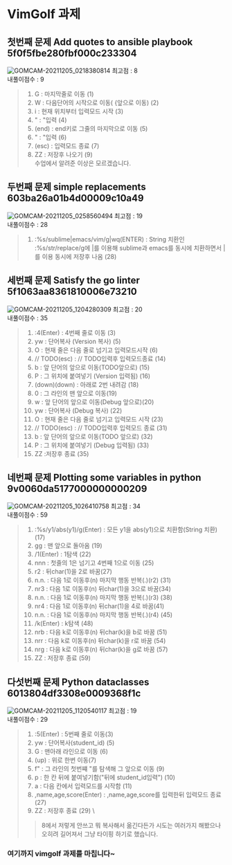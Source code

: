 # VimGolf 과제


## 첫번째 문제 Add quotes to ansible playbook 5f0f5fbe280fbf000c233304
![GOMCAM-20211205_0218380814](https://user-images.githubusercontent.com/94767794/144731224-3d4e85f2-6602-41c8-a61c-998702d46baa.gif)
최고점 : 8 \
내풀이점수 : 9
> 1) G : 마지막줄로 이동 (1)
> 2) W : 다음단어의 시작으로 이동( {앞으로 이동) (2)
> 3) i : 현재 위치부터 입력모드 시작 (3)
> 4) " : "입력 (4)
> 5) (end) : end키로 그줄의 마지막으로 이동 (5)
> 6) " : "입력 (6)
> 7) (esc) : 입력모드 종료 (7)
> 8) ZZ : 저장후 나오기  (9) \
> 수업에서 알려준 이상은 모르겠습니다.


## 두번째 문제 simple replacements 603ba26a01b4d00009c10a49
![GOMCAM-20211205_0258560494](https://user-images.githubusercontent.com/94767794/144731621-06c11a36-8f23-4acc-8676-4d57b140890b.gif)
최고점 : 19 \
내풀이점수 : 28
> 1. :%s/sublime\|emacs/vim/g|wq(ENTER) : String 치환인 :%s/str/replace/g에 \|를 이용해 sublime과 emacs를 동시에 치환하면서 |를 이용 동시에 저장후 나옴 (28)

## 세번째 문제 Satisfy the go linter 5f1063aa8361810006e73210
![GOMCAM-20211205_1204280309](https://user-images.githubusercontent.com/94767794/144731925-57d75c3b-a583-4aee-98ff-2980cda96b47.gif)
최고점 : 20 \
내풀이점수 : 35
> 1. :4(Enter) : 4번째 줄로 이동 (3)
> 2. yw : 단어복사 (Version 복사) (5)
> 3. O : 현재 줄은 다음 줄로 넘기고 입력모드시작 (6)
> 4. // TODO(esc) : // TODO입력후 입력모드종료 (14)
> 5. b : 앞 단어의 앞으로 이동(TODO앞으로) (15)
> 6. P : 그 위치에 붙여넣기 (Version 입력됨) (16)
> 7. (down)(down) : 아래로 2번 내려감 (18)
> 8. 0 : 그 라인의 맨 앞으로 이동(19)
> 9. w : 앞 단어의 앞으로 이동(Debug 앞으로)(20)
> 10. yw : 단어복사 (Debug 복사) (22)
> 11. O : 현재 줄은 다음 줄로 넘기고 입력모드 시작 (23)
> 12. // TODO(esc) : // TODO입력후 입력모드 종료 (31)
> 13. b : 앞 단어의 앞으로 이동(TODO 앞으로) (32)
> 14. P : 그 위치에 붙여넣기 (Debug 입력됨) (33)
> 15. ZZ :저장후 종료 (35)

## 네번째 문제 Plotting some variables in python 9v0060da5177000000000209
![GOMCAM-20211205_1026410758](https://user-images.githubusercontent.com/94767794/144732225-ed288983-4248-48de-b733-67242e11da30.gif)
최고점 : 34 \
내풀이점수 : 59
> 1. :%s/y1/abs(y1)/g(Enter) : 모든 y1을 abs(y1)으로 치환함(String 치환) (17)
> 2. gg : 맨 앞으로 돌아옴 (19)
> 3. /1(Enter) : 1탐색 (22)
> 4. nnn : 첫줄의 1은 넘기고 4번째 1으로 이동 (25) 
> 5. r2 : 뒤char(1)을 2로 바꿈(27)
> 6. n.n. : 다음 1로 이동후(n) 마지막 행동 반복(.)(r2) (31)
> 7. nr3 : 다음 1로 이동후(n) 뒤char(1)을 3으로 바꿈(34)
> 8. n.n. : 다음 1로 이동후(n) 마지막 행동 반복(.)(r3) (38)
> 8. nr4 : 다음 1로 이동후(n) 뒤char(1)을 4로 바꿈(41)
> 9. n.n. : 다음 1로 이동후(n) 마지막 행동 반복(.)(r4) (45)
> 10. /k(Enter) : k탐색 (48)
> 11. nrb : 다음 k로 이동후(n) 뒤char(k)을 b로 바꿈 (51)
> 12. nrr : 다음 k로 이동후(n) 뒤char(k)을 r로 바꿈 (54)
> 13. nrg : 다음 k로 이동후(n) 뒤char(k)을 g로 바꿈 (57)
> 14. ZZ : 저장후 종료 (59)

## 다섯번째 문제 Python dataclasses 6013804df3308e0009368f1c
![GOMCAM-20211205_1120540117](https://user-images.githubusercontent.com/94767794/144732649-4ce68c0f-2caf-4ae4-9308-662ce50f4dbc.gif)
최고점 : 19 \
내풀이점수 : 29
> 1. :5(Enter) : 5번째 줄로 이동(3)
> 2. yw : 단어복사(student_id) (5)
> 3. G : 맨아래 라인으로 이동 (6)
> 4. (up) : 위로 한번 이동(7)
> 5. f" : 그 라인의 첫번쨰 "를 탐색해 그 앞으로 이동 (9)
> 6. p : 한 칸 뒤에 붙여넣기함("뒤에 student_id입력") (10)
> 7. a : 다음 칸에서 입력모드를 시작함 (11)
> 8. ,name,age,score(Enter) : ,name,age,score를 입력한뒤 입력모드 종료(27)
> 9. ZZ : 저장후 종료 (29) \
>> 8에서 저렇게 안쓰고 뭐 복사해서 옮긴다든가 시도는 여러가지 해봤으나 오히려 길어져서 그냥 타이핑 하기로 했습니다.


### 여기까지 vimgolf 과제를 마칩니다~


